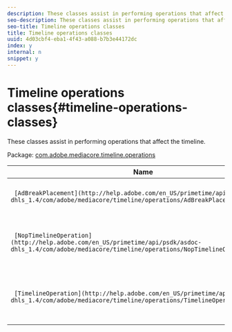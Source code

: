 ```yaml
---
description: These classes assist in performing operations that affect the timeline.
seo-description: These classes assist in performing operations that affect the timeline.
seo-title: Timeline operations classes
title: Timeline operations classes
uuid: 4d03cbf4-eba1-4f43-a088-b7b3e44172dc
index: y
internal: n
snippet: y
---
```


# Timeline operations classes{#timeline-operations-classes}

These classes assist in performing operations that affect the timeline.

 Package: [com.adobe.mediacore.timeline.operations](http://help.adobe.com/en_US/primetime/api/psdk/asdoc-dhls_1.4/com/adobe/mediacore/timeline/operations/package-detail.html) 

|  Name  | Description  |
|---|---|
|  ` [AdBreakPlacement](http://help.adobe.com/en_US/primetime/api/psdk/asdoc-dhls_1.4/com/adobe/mediacore/timeline/operations/AdBreakPlacement.html)`  | Ad break placement operation class.  |
| ` [NopTimelineOperation](http://help.adobe.com/en_US/primetime/api/psdk/asdoc-dhls_1.4/com/adobe/mediacore/timeline/operations/NopTimelineOperation.html)`  | Class indicating a NOP operation on the timeline.  |
| ` [TimelineOperation](http://help.adobe.com/en_US/primetime/api/psdk/asdoc-dhls_1.4/com/adobe/mediacore/timeline/operations/TimelineOperation.html)`  | Base class for all operations that affect the timeline.  |

